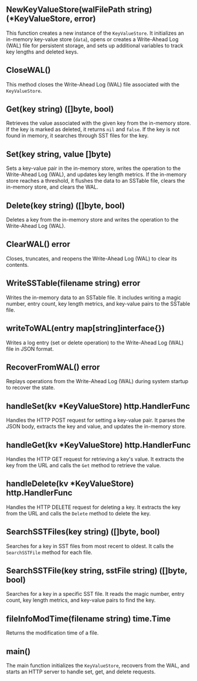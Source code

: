 ## NewKeyValueStore(walFilePath string) (*KeyValueStore, error)

This function creates a new instance of the `KeyValueStore`. It initializes an in-memory key-value store (`data`), opens or creates a Write-Ahead Log (WAL) file for persistent storage, and sets up additional variables to track key lengths and deleted keys.

## CloseWAL()

This method closes the Write-Ahead Log (WAL) file associated with the `KeyValueStore`.

## Get(key string) ([]byte, bool)

Retrieves the value associated with the given key from the in-memory store. If the key is marked as deleted, it returns `nil` and `false`. If the key is not found in memory, it searches through SST files for the key.

## Set(key string, value []byte)

Sets a key-value pair in the in-memory store, writes the operation to the Write-Ahead Log (WAL), and updates key length metrics. If the in-memory store reaches a threshold, it flushes the data to an SSTable file, clears the in-memory store, and clears the WAL.

## Delete(key string) ([]byte, bool)

Deletes a key from the in-memory store and writes the operation to the Write-Ahead Log (WAL). 

## ClearWAL() error

Closes, truncates, and reopens the Write-Ahead Log (WAL) to clear its contents.

## WriteSSTable(filename string) error

Writes the in-memory data to an SSTable file. It includes writing a magic number, entry count, key length metrics, and key-value pairs to the SSTable file.

## writeToWAL(entry map[string]interface{})

Writes a log entry (set or delete operation) to the Write-Ahead Log (WAL) file in JSON format.

## RecoverFromWAL() error

Replays operations from the Write-Ahead Log (WAL) during system startup to recover the state.

## handleSet(kv *KeyValueStore) http.HandlerFunc

Handles the HTTP POST request for setting a key-value pair. It parses the JSON body, extracts the key and value, and updates the in-memory store.

## handleGet(kv *KeyValueStore) http.HandlerFunc

Handles the HTTP GET request for retrieving a key's value. It extracts the key from the URL and calls the `Get` method to retrieve the value.

## handleDelete(kv *KeyValueStore) http.HandlerFunc

Handles the HTTP DELETE request for deleting a key. It extracts the key from the URL and calls the `Delete` method to delete the key.

## SearchSSTFiles(key string) ([]byte, bool)

Searches for a key in SST files from most recent to oldest. It calls the `SearchSSTFile` method for each file.

## SearchSSTFile(key string, sstFile string) ([]byte, bool)

Searches for a key in a specific SST file. It reads the magic number, entry count, key length metrics, and key-value pairs to find the key.

## fileInfoModTime(filename string) time.Time

Returns the modification time of a file.

## main()

The main function initializes the `KeyValueStore`, recovers from the WAL, and starts an HTTP server to handle set, get, and delete requests.
